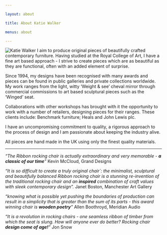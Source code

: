 ```yaml
---

layout: about

title: About Katie Walker

menus: about

---
```




<img class="right top" src="http://images.quru.com/image?src=/kwf/Katie_4.jpg&width=200" alt="Katie Walker"/> I aim to produce original pieces of beautifully crafted contemporary furniture. Having studied at the Royal College of Art, I have a fine art based approach - I strive to create pieces which are as beautiful as they are functional, often with an added element of surprise.

Since 1994, my designs have been recognised with many awards and pieces can be found in public galleries and private collections worldwide. My work ranges from the light, witty ‘Weight & see’ cheval mirror through commercial commissions to art based sculptural pieces such as the ‘Winged’ seat.

Collaborations with other workshops has brought with it the opportunity to work with a number of retailers, designing pieces for their ranges. These clients include: Benchmark furniture; Heals and John Lewis plc.

I have an uncompromising commitment to quality, a rigorous approach to the process of design and I am passionate about keeping the industry alive.

All pieces are hand made in the UK using only the finest quality materials.

---

*“The Ribbon rocking chair is actually extraordinary and very memorable - __a classic of our time__”*
Kevin McCloud, Grand Designs

*“It is so difficult to create a truly original chair`: the minimalist, sculptural and beautifully balanced Ribbon rocking chair is a stunning re-invention of the traditional rocking chair and an __inspired__ combination of craft values with sleek contemporary design”.*
Janet Boston, Manchester Art Gallery

*“knowing what is possible yet pushing the boundaries of production can result in a simplicity that is greater than the sum of its parts - this award winning chair is __wooden poetry__”*
Allen Boothroyd, Meridian Audio

*“It is a revolution in rocking chairs - one seamless ribbon of timber from which the seat is slung. How will anyone ever do better? Rocking chair __design come of age!__”*
Jon Snow
